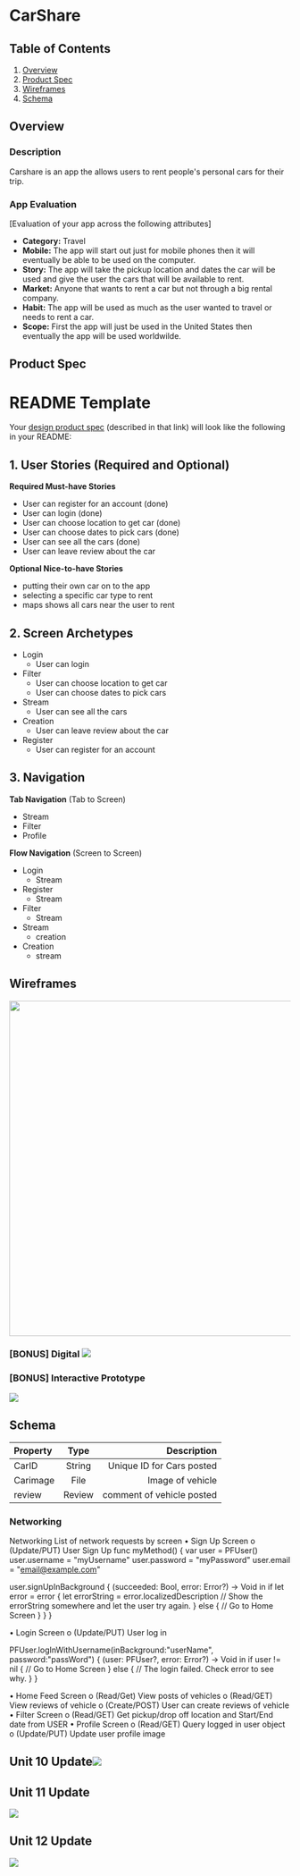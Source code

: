 
# CarShare

## Table of Contents
1. [Overview](#Overview)
1. [Product Spec](#Product-Spec)
1. [Wireframes](#Wireframes)
2. [Schema](#Schema)

## Overview
### Description
Carshare is an app the allows users to rent people's personal cars for their trip.

### App Evaluation
[Evaluation of your app across the following attributes]
- **Category:** Travel
- **Mobile:** The app will start out just for mobile phones then it will eventually be able to be used on the computer. 
- **Story:** The app will take the pickup location and dates the car will be used and give the user the cars that will be available to rent.
- **Market:** Anyone that wants to rent a car but not through a big rental company.
- **Habit:** The app will be used as much as the user wanted to travel or needs to rent a car. 
- **Scope:** First the app will just be used in the United States then eventually the app will be used worldwilde.

## Product Spec


# README Template

Your [design product spec](https://hackmd.io/s/H1wGpVUh7) (described in that link) will look like the following in your README:

## 1. User Stories (Required and Optional)

**Required Must-have Stories**

 * User can register for an account (done)
 * User can login (done)
 * User can choose location to get car (done)
 * User can choose dates to pick cars (done)
 * User can see all the cars (done)
 * User can leave review about the car
 

**Optional Nice-to-have Stories**

 * putting their own car on to the app
 * selecting a specific car type to rent 
 * maps shows all cars near the user to rent 
 

## 2. Screen Archetypes

 * Login
     *  User can login 
 * Filter
     *  User can choose location to get car 
     * User can choose dates to pick cars 
 * Stream
     * User can see all the cars
 * Creation 
     * User can leave review about the car
 * Register
     * User can register for an account 
 
     

## 3. Navigation

**Tab Navigation** (Tab to Screen)

 * Stream
 * Filter 
 * Profile 

**Flow Navigation** (Screen to Screen)

 * Login
     * Stream 
 * Register
     * Stream
 * Filter 
     * Stream
 * Stream
     * creation
 * Creation 
     * stream 
 

## Wireframes
<img src="YOUR_WIREFRAME_IMAGE_URL" width=600>

### [BONUS] Digital ![](https://i.imgur.com/Au7cAxA.png)


### [BONUS] Interactive Prototype
![](https://i.imgur.com/3RKYtrL.gif)


## Schema 
Property	  | Type  |        Description        |
| :--------- |:-----:| -------------------------:|
| CarID      | String| Unique ID for Cars posted |
| Carimage   | File  |   		Image of vehicle      |
| review     | Review| comment of vehicle posted |
	

### Networking
Networking
List of network requests by screen
•	Sign Up Screen
 o	(Update/PUT) User Sign Up
func myMethod() {
  var user = PFUser()
  user.username = "myUsername"
  user.password = "myPassword"
  user.email = "email@example.com"

  user.signUpInBackground {
    (succeeded: Bool, error: Error?) -> Void in
    if let error = error {
      let errorString = error.localizedDescription
      // Show the errorString somewhere and let the user try again.
    } else {
      // Go to Home Screen
    }
  }
}

•	Login Screen
 o	(Update/PUT) User log in

PFUser.logInWithUsername(inBackground:"userName", password:"passWord") {
  (user: PFUser?, error: Error?) -> Void in
  if user != nil {
    // Go to Home Screen
  } else {
    // The login failed. Check error to see why.
  }
}

•	Home Feed Screen
 o	(Read/Get) View posts of vehicles
 o	(Read/GET) View reviews of vehicle
 o	(Create/POST) User can create reviews of vehicle
•	Filter Screen
 o	(Read/GET) Get pickup/drop off location and Start/End date from USER
•	Profile Screen
 o	(Read/GET) Query logged in user object
 o	(Update/PUT) Update user profile image



## Unit 10 Update![](https://i.imgur.com/JaEqDsV.gif)

## Unit 11 Update 
![](https://i.imgur.com/IrR2lr0.gif)

## Unit 12 Update 
![](https://i.imgur.com/wCMxyjQ.gif)
